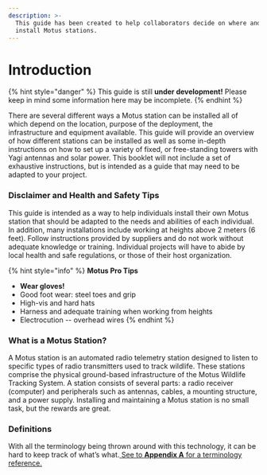 ```yaml
---
description: >-
  This guide has been created to help collaborators decide on where and how to
  install Motus stations.
---
```


# Introduction

{% hint style="danger" %}
This guide is still **under development!** Please keep in mind some information here may be incomplete.
{% endhint %}

There are several different ways a Motus station can be installed all of which depend on the location, purpose of the deployment, the infrastructure and equipment available. This guide will provide an overview of how different stations can be installed as well as some in-depth instructions on how to set up a variety of fixed, or free-standing towers with Yagi antennas and solar power. This booklet will not include a set of exhaustive instructions, but is intended as a guide that may need to be adapted to your project.

### Disclaimer and Health and Safety Tips

This guide is intended as a way to help individuals install their own Motus station that should be adapted to the needs and abilities of each individual. In addition, many installations include working at heights above 2 meters (6 feet). Follow instructions provided by suppliers and do not work without adequate knowledge or training. Individual projects will have to abide by local health and safe regulations, or those of their host organization.

{% hint style="info" %}
**Motus Pro Tips**

* **Wear gloves!**
* Good foot wear: steel toes and grip
* High-vis and hard hats
* Harness and adequate training when working from heights
* Electrocution -- overhead wires
{% endhint %}

### What is a Motus Station?

A Motus station is an automated radio telemetry station designed to listen to specific types of radio transmitters used to track wildlife. These stations comprise the physical ground-based infrastructure of the Motus Wildlife Tracking System. A station consists of several parts: a radio receiver (computer) and peripherals such as antennas, cables, a mounting structure, and a power supply. Installing and maintaining a Motus station is no small task, but the rewards are great.

### Definitions

With all the terminology being thrown around with this technology, it can be hard to keep track of what’s what.[ See to **Appendix A** for a terminology reference.](appendix-a.md)
